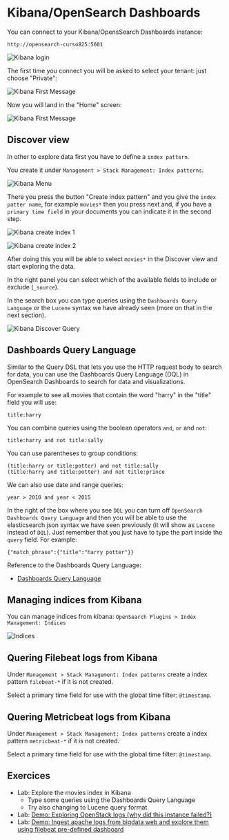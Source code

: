 # Kibana/OpenSearch Dashboards

You can connect to your Kibana/OpensSearch Dashboards instance:

    http://opensearch-curso825:5601

![Kibana login](http://bigdata.cesga.es/img/kibana_login.png)

The first time you connect you will be asked to select your tenant: just choose "Private":

![Kibana First Message](http://bigdata.cesga.es/img/kibana_first_message.png)

Now you will land in the "Home" screen:

![Kibana First Message](http://bigdata.cesga.es/img/kibana_home.png)

## Discover view
In other to explore data first you have to define a `index pattern`.

You create it under `Management > Stack Management: Index patterns`.

![Kibana Menu](http://bigdata.cesga.es/img/kibana_menu.png)

There you press the button "Create index pattern" and you give the `index patter name`, for example `movies*` then you press next and, if you have a `primary time field` in your documents you can indicate it in the second step.

![Kibana create index 1](http://bigdata.cesga.es/img/kibana_create_index_pattern_1.png)

![Kibana create index 2](http://bigdata.cesga.es/img/kibana_create_index_pattern_2.png)

After doing this you will be able to select `movies*` in the Discover view and start exploring the data.

In the right panel you can select which of the available fields to include or exclude (`_source`).

In the search box you can type queries using the `Dashboards Query Language` or the `Lucene` syntax we have already seen (more on that in the next section).

![Kibana Discover Query](http://bigdata.cesga.es/img/kibana_discover_query.png)

## Dashboards Query Language
Similar to the Query DSL that lets you use the HTTP request body to search for data, you can use the Dashboards Query Language (DQL) in OpenSearch Dashboards to search for data and visualizations.

For example to see all movies that contain the word "harry" in the "title" field you will use:
```
title:harry
```

You can combine queries using the boolean operators `and`, `or` and `not`:
```
title:harry and not title:sally
```

You can use parentheses to group conditions:
```
(title:harry or title:potter) and not title:sally
(title:harry and title:potter) and not title:prince
```

We can also use date and range queries:
```
year > 2010 and year < 2015
```

In the right of the box where you see `DQL` you can turn off `OpenSearch Dashboards Query Language` and then you will be able to use the elasticsearch json syntax we have seen previously (it will show as `Lucene` instead of `DQL`). Just remember that you just have to type the part inside the `query` field. For example:
```
{"match_phrase":{"title":"harry potter"}}
```

Reference to the Dashboards Query Language:
- [Dashboards Query Language](https://opensearch.org/docs/1.3/dashboards/dql)

## Managing indices from Kibana
You can manage indices from kibana: `OpenSearch Plugins > Index Management: Indices`

![Indices](http://bigdata.cesga.es/img/kibana_indices.png)

## Quering Filebeat logs from Kibana
Under `Management > Stack Management: Index patterns` create a index pattern `filebeat-*` if it is not created.

Select a primary time field for use with the global time filter: `@timestamp`.

## Quering Metricbeat logs from Kibana
Under `Management > Stack Management: Index patterns` create a index pattern `metricbeat-*` if it is not created.

Select a primary time field for use with the global time filter: `@timestamp`.

## Exercices
- Lab: Explore the movies index in Kibana
   - Type some queries using the Dashboards Query Language
   - Try also changing to Lucene query format
- Lab: [Demo: Exploring OpenStack logs (why did this instance failed?)](exercises/kibana_exploring_openstack_logs.md)
- Lab: [Demo: Ingest apache logs from bigdata web and explore them using filebeat pre-defined dashboard](exercises/kibana_apache_logs.md)
